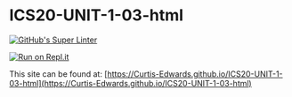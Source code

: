 # ICS20-UNIT-1-03-html

[![GitHub's Super Linter](https://github.com/Curtis-Edwards/ICS20-UNIT-1-03-html/workflows/GitHub's%20Super%20Linter/badge.svg)](https://github.com/Curtis-Edwards/ICS20-UNIT-1-03-html/actions)

[![Run on Repl.it](https://repl.it/badge/github/Curtis-Edwards/ICS20-UNIT-1-03-html)](https://repl.it/github/Curtis-Edwards/ICS20-UNIT-1-03-html)

This site can be found at: [https://Curtis-Edwards.github.io/ICS20-UNIT-1-03-html](https://Curtis-Edwards.github.io/ICS20-UNIT-1-03-html)
